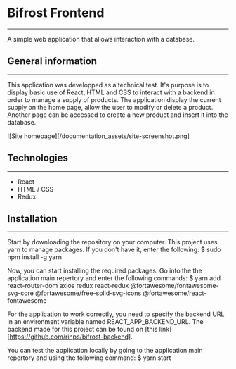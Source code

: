# Bifrost Frontend

---

A simple web application that allows interaction with a database.

## General information

---

This application was developped as a technical test. It's purpose is to display basic use of React, HTML and CSS to interact with a backend in order to manage a supply of products.
The application display the current supply on the home page, allow the user to modify or delete a product. Another page can be accessed to create a new product and insert it into the database.

![Site homepage][/documentation_assets/site-screenshot.png]

## Technologies

---

- React
- HTML / CSS
- Redux

## Installation

---

Start by downloading the repository on your computer. This project uses yarn to manage packages. If you don't have it, enter the following:
$ sudo npm install -g yarn

Now, you can start installing the required packages. Go into the the application main repertory and enter the following commands:
$ yarn add react-router-dom axios redux react-redux @fortawesome/fontawesome-svg-core @fortawesome/free-solid-svg-icons @fortawesome/react-fontawesome

For the application to work correctly, you need to specify the backend URL in an environment variable named REACT_APP_BACKEND_URL.
The backend made for this project can be found on [this link][https://github.com/rinps/bifrost-backend].

You can test the application locally by going to the application main repertory and using the following command:
$ yarn start
